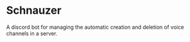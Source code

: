 # Schnauzer
A discord bot for managing the automatic creation and deletion of voice channels in a server.
